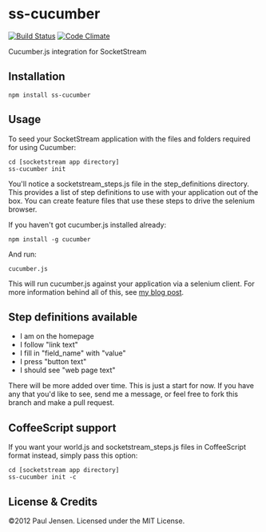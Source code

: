 ss-cucumber
===========

[![Build Status](https://travis-ci.org/Anephenix/ss-cucumber.png)](https://travis-ci.org/Anephenix/ss-cucumber)
[![Code Climate](https://codeclimate.com/repos/526feb7ef3ea00394b0072c4/badges/391b079bac785086a765/gpa.png)](https://codeclimate.com/repos/526feb7ef3ea00394b0072c4/feed)

Cucumber.js integration for SocketStream

Installation
---

    npm install ss-cucumber

Usage
---

To seed your SocketStream application with the files and folders required for using Cucumber:

    cd [socketstream app directory]
    ss-cucumber init


You'll notice a socketstream_steps.js file in the step_definitions directory. This provides a list of step definitions to use with your application out of the box. You can create feature files that use these steps to drive the selenium browser.

If you haven't got cucumber.js installed already:

    npm install -g cucumber

And run:

    cucumber.js

This will run cucumber.js against your application via a selenium client. For more information behind all of this, see [my blog post](http://paulbjensen.co.uk/posts/2012/07/24/testing-socketstream-apps-with-cucumber).

Step definitions available
---

* I am on the homepage
* I follow "link text"
* I fill in "field_name" with "value"
* I press "button text"
* I should see "web page text"

There will be more added over time. This is just a start for now. If you have any that you'd like to see, send me a message, or feel free to fork this branch and make a pull request.

CoffeeScript support
---

If you want your world.js and socketstream_steps.js files in CoffeeScript format instead, simply pass this option:

    cd [socketstream app directory]
    ss-cucumber init -c

License & Credits
---

&copy;2012 Paul Jensen. Licensed under the MIT License.
